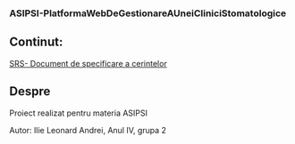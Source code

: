 ### ASIPSI-PlatformaWebDeGestionareAUneiCliniciStomatologice

## Continut:
[SRS- Document de specificare a cerintelor](https://github.com/Leoooii/ASIPSI-PlatformaWebDeGestionareAUneiCliniciStomatologice/blob/main/Lab2_template_srsdocument-ro.docx)

## Despre
Proiect realizat pentru materia ASIPSI

Autor: Ilie Leonard Andrei, Anul IV, grupa 2
